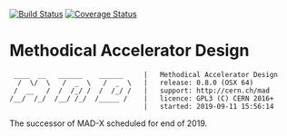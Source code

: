 [![Build Status](https://travis-ci.org/MethodicalAcceleratorDesign/MAD.svg?branch=master)](https://travis-ci.org/MethodicalAcceleratorDesign/MAD)
[![Coverage Status](https://coveralls.io/repos/github/MethodicalAcceleratorDesign/MAD/badge.svg?branch=master)](https://coveralls.io/github/MethodicalAcceleratorDesign/MAD?branch=master)

Methodical Accelerator Design
===

     ____  __   ______    ______     |   Methodical Accelerator Design
      /  \/  \   /  _  \   /  _  \   |   release: 0.8.0 (OSX 64)
     /  __   /  /  /_/ /  /  /_/ /   |   support: http://cern.ch/mad
    /__/  /_/  /__/ /_/  /_____ /    |   licence: GPL3 (C) CERN 2016+
                                     |   started: 2019-09-11 15:56:14

The successor of MAD-X scheduled for end of 2019.
